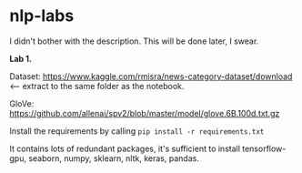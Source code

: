 # nlp-labs
I didn't bother with the description. This will be done later, I swear.

**Lab 1.**

Dataset: https://www.kaggle.com/rmisra/news-category-dataset/download <-- extract to the same folder as the notebook.

GloVe: https://github.com/allenai/spv2/blob/master/model/glove.6B.100d.txt.gz


Install the requirements by calling
```pip install -r requirements.txt```

It contains lots of redundant packages, it's sufficient to install tensorflow-gpu, seaborn, numpy, sklearn, nltk, keras, pandas.
